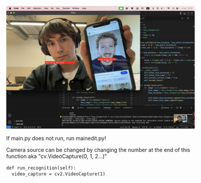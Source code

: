 ![Screenshot of program running](https://github.com/agi-chan/facial-recognition/blob/main/screenshots/Screenshot%202024-09-04%20at%2015.50.36.png)

If main.py does not run, run mainedit.py!

Camera source can be changed by changing the number at the end of this function aka "cv.VideoCapture(0, 1, 2...)"

```
def run_recognition(self):
  video_capture = cv2.VideoCapture(1)
```
